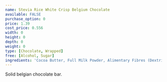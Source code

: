 ```yaml
---
name: Stevia Rice White Crisp Belgium Chocolate
available: FALSE
purchase_option: 0
price: 1.39
cost_price: 0.556
width: 0
height: 0
depth: 0
weight: 0
type: [Chocolate, Wrapped]
free: [Alcohol, Sugar]
ingredients: 'Cocoa Butter, Full Milk Powder, Alimentary Fibres (Dextrin, Inulin, Oligofructose), Whey Powder, Sweeteners (Erythritol, Steviol Glycosides), Skimmed Milk Powder, Rice Crisp (4%) (Rice Flour, Wheat Malt, Wheat Gluten, Salt), Emulsifier: Soy Lecithin, Natural Flavours, Cocoa Solids: Minimum 44%, Milk Solids: Minimum 40%.'
---
```

Solid belgian chocolate bar.